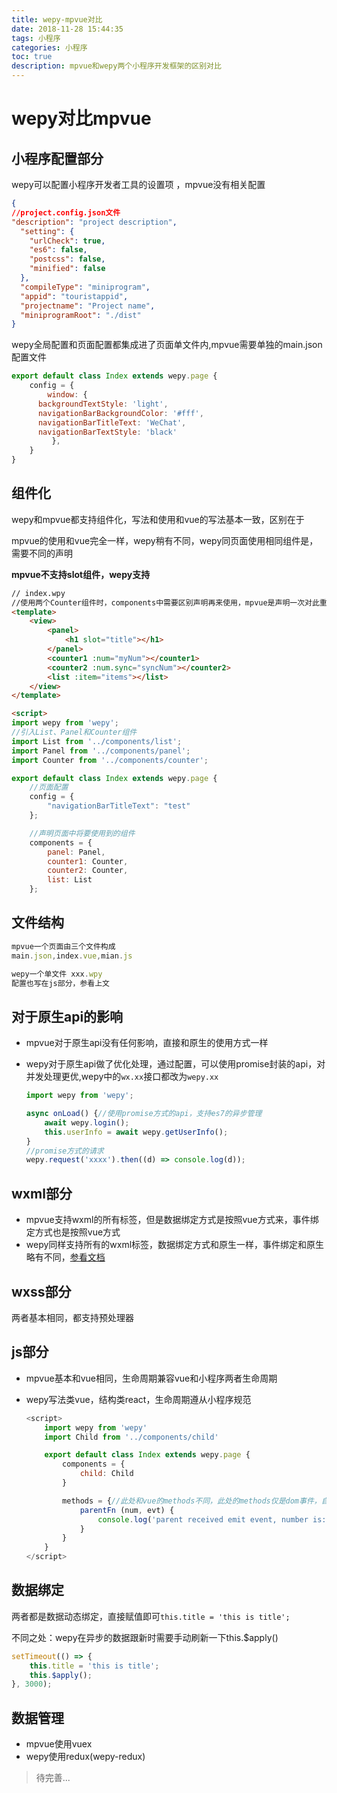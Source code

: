 ```yaml
---
title: wepy-mpvue对比
date: 2018-11-28 15:44:35
tags: 小程序
categories: 小程序
toc: true
description: mpvue和wepy两个小程序开发框架的区别对比
---
```



# wepy对比mpvue

## 小程序配置部分

wepy可以配置小程序开发者工具的设置项 ，mpvue没有相关配置

```json 
{
//project.config.json文件
"description": "project description",
  "setting": {
    "urlCheck": true,
    "es6": false,
    "postcss": false,
    "minified": false
  },
  "compileType": "miniprogram",
  "appid": "touristappid",
  "projectname": "Project name",
  "miniprogramRoot": "./dist"
}
```

wepy全局配置和页面配置都集成进了页面单文件内,mpvue需要单独的main.json配置文件

```js
export default class Index extends wepy.page {
	config = {
		window: {
      backgroundTextStyle: 'light',
      navigationBarBackgroundColor: '#fff',
      navigationBarTitleText: 'WeChat',
      navigationBarTextStyle: 'black'
   		 },
	}
}
```

## 组件化

wepy和mpvue都支持组件化，写法和使用和vue的写法基本一致，区别在于

mpvue的使用和vue完全一样，wepy稍有不同，wepy同页面使用相同组件是，需要不同的声明

**mpvue不支持slot组件，wepy支持**

```html
// index.wpy
//使用两个Counter组件时，components中需要区别声明再来使用，mpvue是声明一次对此重复使用
<template>
    <view>
        <panel>
            <h1 slot="title"></h1>
        </panel>
        <counter1 :num="myNum"></counter1>
        <counter2 :num.sync="syncNum"></counter2>
        <list :item="items"></list>
    </view>
</template>

<script>
import wepy from 'wepy';
//引入List、Panel和Counter组件
import List from '../components/list';
import Panel from '../components/panel';
import Counter from '../components/counter';

export default class Index extends wepy.page {
    //页面配置
    config = {
        "navigationBarTitleText": "test"
    };

    //声明页面中将要使用到的组件
    components = {
        panel: Panel,
        counter1: Counter,
        counter2: Counter,
        list: List
    };
```



## 文件结构

```js
mpvue一个页面由三个文件构成
main.json,index.vue,mian.js
```

```js
wepy一个单文件 xxx.wpy
配置也写在js部分，参看上文
```



## 对于原生api的影响

- mpvue对于原生api没有任何影响，直接和原生的使用方式一样

- wepy对于原生api做了优化处理，通过配置，可以使用promise封装的api，对并发处理更优,wepy中的`wx.xx`接口都改为`wepy.xx`

  ```js
  import wepy from 'wepy';
  
  async onLoad() {//使用promise方式的api，支持es7的异步管理
      await wepy.login();
      this.userInfo = await wepy.getUserInfo();
  }
  //promise方式的请求
  wepy.request('xxxx').then((d) => console.log(d));
  ```



## wxml部分

- mpvue支持wxml的所有标签，但是数据绑定方式是按照vue方式来，事件绑定方式也是按照vue方式
- wepy同样支持所有的wxml标签，数据绑定方式和原生一样，事件绑定和原生略有不同，[参看文档](https://tencent.github.io/wepy/document.html#/?id=%E7%BB%84%E4%BB%B6%E8%87%AA%E5%AE%9A%E4%B9%89%E4%BA%8B%E4%BB%B6%E5%A4%84%E7%90%86%E5%87%BD%E6%95%B0)



## wxss部分

两者基本相同，都支持预处理器



## js部分

- mpvue基本和vue相同，生命周期兼容vue和小程序两者生命周期

- wepy写法类vue，结构类react，生命周期遵从小程序规范

  ```js
  <script>
      import wepy from 'wepy'
      import Child from '../components/child'
  
      export default class Index extends wepy.page {
          components = {
              child: Child
          }
  
          methods = {//此处和vue的methods不同，此处的methods仅是dom事件，自定义事件直接写在class下面
              parentFn (num, evt) {
                  console.log('parent received emit event, number is: ' + num)
              }
          }
      }
  </script>
  
  ```


## 数据绑定

两者都是数据动态绑定，直接赋值即可`this.title = 'this is title';`

不同之处：wepy在异步的数据跟新时需要手动刷新一下this.$apply()

```js
setTimeout(() => {
    this.title = 'this is title';
    this.$apply();
}, 3000);
```



## 数据管理

- mpvue使用vuex
- wepy使用redux(wepy-redux)

> 待完善...